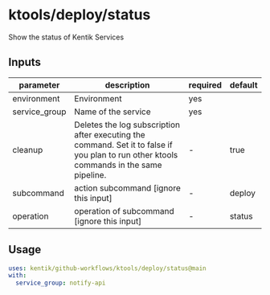 # ktools/deploy/status

Show the status of Kentik Services


## Inputs

| parameter| description | required | default |
| - | - | - | - |
| environment | Environment |  yes  | 
| service_group | Name of the service |  yes  | 
| cleanup | Deletes the log subscription after executing the command. Set it to false if you plan to run other ktools commands in the same pipeline. |  -  | true
| subcommand | action subcommand [ignore this input] |  -  | deploy
| operation | operation of subcommand [ignore this input] |  -  | status



## Usage

```yaml
uses: kentik/github-workflows/ktools/deploy/status@main
with:
  service_group: notify-api

```
